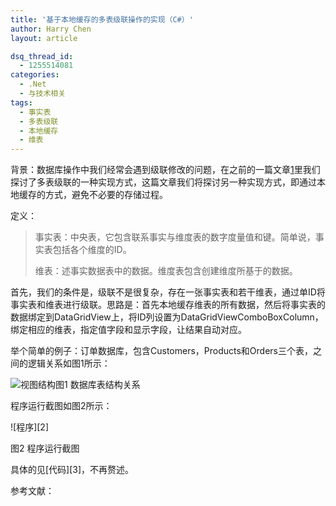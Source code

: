 ```yaml
---
title: '基于本地缓存的多表级联操作的实现（C#）'
author: Harry Chen
layout: article

dsq_thread_id:
  - 1255514081
categories:
  - .Net
  - 与技术相关
tags:
  - 事实表
  - 多表级联
  - 本地缓存
  - 维表
---
```


  背景：数据库操作中我们经常会遇到级联修改的问题，在之前的一篇文章[1]里我们探讨了多表级联的一种实现方式，这篇文章我们将探讨另一种实现方式，即通过本地缓存的方式，避免不必要的存储过程。

定义：

> 事实表：中央表，它包含联系事实与维度表的数字度量值和键。简单说，事实表包括各个维度的ID。
>
> 维表：述事实数据表中的数据。维度表包含创建维度所基于的数据。

  首先，我们的条件是，级联不是很复杂，存在一张事实表和若干维表，通过单ID将事实表和维表进行级联。思路是：首先本地缓存维表的所有数据，然后将事实表的数据绑定到DataGridView上，将ID列设置为DataGridViewComboBoxColumn，绑定相应的维表，指定值字段和显示字段，让结果自动对应。

  举个简单的例子：订单数据库，包含Customers，Products和Orders三个表，之间的逻辑关系如图1所示：

![视图结构][1]图1 数据库表结构关系

  程序运行截图如图2所示：

![程序][2]

图2 程序运行截图

  具体的见[代码][3]，不再赘述。

参考文献：

 [1]:多表级联增删查改操作的实现，
